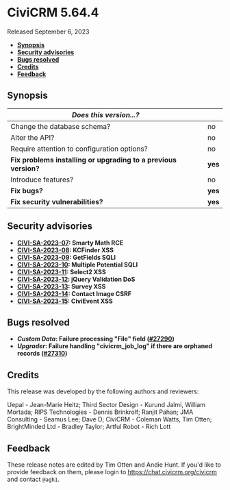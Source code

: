 # CiviCRM 5.64.4

Released September 6, 2023

- **[Synopsis](#synopsis)**
- **[Security advisories](#security)**
- **[Bugs resolved](#bugs)**
- **[Credits](#credits)**
- **[Feedback](#feedback)**

## <a name="synopsis"></a>Synopsis

| *Does this version...?*                                         |          |
| --------------------------------------------------------------- | -------- |
| Change the database schema?                                     | no       |
| Alter the API?                                                  | no       |
| Require attention to configuration options?                     | no       |
| **Fix problems installing or upgrading to a previous version?** | **yes**  |
| Introduce features?                                             | no       |
| **Fix bugs?**                                                   | **yes**  |
| **Fix security vulnerabilities?**                               | **yes**  |

## <a name="security"></a>Security advisories

* **[CIVI-SA-2023-07](https://civicrm.org/advisory/civi-sa-2023-07-smarty-math-rce): Smarty Math RCE**
* **[CIVI-SA-2023-08](https://civicrm.org/advisory/civi-sa-2023-08-kcfinder-xss): KCFinder XSS**
* **[CIVI-SA-2023-09](https://civicrm.org/advisory/civi-sa-2023-09-getfields-sqli): GetFields SQLI**
* **[CIVI-SA-2023-10](https://civicrm.org/advisory/civi-sa-2023-10-multiple-potential-sqli): Multiple Potential SQLI**
* **[CIVI-SA-2023-11](https://civicrm.org/advisory/civi-sa-2023-11-select2-xss): Select2 XSS**
* **[CIVI-SA-2023-12](https://civicrm.org/advisory/civi-sa-2023-12-jquery-validation-dos): jQuery Validation DoS**
* **[CIVI-SA-2023-13](https://civicrm.org/advisory/civi-sa-2023-13-survey-xss): Survey XSS**
* **[CIVI-SA-2023-14](https://civicrm.org/advisory/civi-sa-2023-14-contact-image-csrf): Contact Image CSRF**
* **[CIVI-SA-2023-15](https://civicrm.org/advisory/civi-sa-2023-15-civievent-xss): CiviEvent XSS**

## <a name="bugs"></a>Bugs resolved

* **_Custom Data_: Failure processing "File" field ([#27290](https://github.com/civicrm/civicrm-core/pull/27290))**
* **_Upgrader_: Failure handling "civicrm_job_log" if there are orphaned records ([#27310](https://github.com/civicrm/civicrm-core/pull/27310))**

## <a name="credits"></a>Credits

This release was developed by the following authors and reviewers:

Uepal - Jean-Marie Heitz; Third Sector Design - Kurund Jalmi, William Mortada; RIPS
Technologies - Dennis Brinkrolf; Ranjit Pahan; JMA Consulting - Seamus Lee; Dave D;
CiviCRM - Coleman Watts, Tim Otten; BrightMinded Ltd - Bradley Taylor; Artful Robot - Rich
Lott

## <a name="feedback"></a>Feedback

These release notes are edited by Tim Otten and Andie Hunt.  If you'd like to
provide feedback on them, please login to https://chat.civicrm.org/civicrm and
contact `@agh1`.
